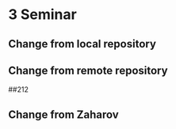 # 3 Seminar

## Change from local repository

## Change from remote repository

##212

## Change from Zaharov
